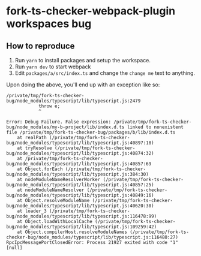 # fork-ts-checker-webpack-plugin workspaces bug

## How to reproduce

1. Run `yarn` to install packages and setup the workspace.
2. Run `yarn dev` to start webpack
3. Edit `packages/a/src/index.ts` and change the `change me` text to anything.

Upon doing the above, you'll end up with an exception like so:
```
/private/tmp/fork-ts-checker-bug/node_modules/typescript/lib/typescript.js:2479
            throw e;
            ^

Error: Debug Failure. False expression: /private/tmp/fork-ts-checker-bug/node_modules/my-b-project/lib/index.d.ts linked to nonexistent file /private/tmp/fork-ts-checker-bug/packages/b/lib/index.d.ts
    at realPath (/private/tmp/fork-ts-checker-bug/node_modules/typescript/lib/typescript.js:40897:18)
    at tryResolve (/private/tmp/fork-ts-checker-bug/node_modules/typescript/lib/typescript.js:40874:32)
    at /private/tmp/fork-ts-checker-bug/node_modules/typescript/lib/typescript.js:40857:69
    at Object.forEach (/private/tmp/fork-ts-checker-bug/node_modules/typescript/lib/typescript.js:384:30)
    at nodeModuleNameResolverWorker (/private/tmp/fork-ts-checker-bug/node_modules/typescript/lib/typescript.js:40857:25)
    at nodeModuleNameResolver (/private/tmp/fork-ts-checker-bug/node_modules/typescript/lib/typescript.js:40849:16)
    at Object.resolveModuleName (/private/tmp/fork-ts-checker-bug/node_modules/typescript/lib/typescript.js:40620:30)
    at loader_3 (/private/tmp/fork-ts-checker-bug/node_modules/typescript/lib/typescript.js:116478:99)
    at Object.loadWithLocalCache (/private/tmp/fork-ts-checker-bug/node_modules/typescript/lib/typescript.js:109259:42)
    at Object.compilerHost.resolveModuleNames (/private/tmp/fork-ts-checker-bug/node_modules/typescript/lib/typescript.js:116480:27)
RpcIpcMessagePortClosedError: Process 21927 exited with code "1" [null]
```
